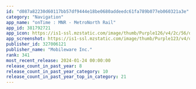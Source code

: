 ```yaml
---
id: "d087a82230d60117bb57df9444e18be0680addeedc61fa789b077eb060321a3e"
category: "Navigation"
app_name: "onTime : MNR - MetroNorth Rail"
app_id: 381792721
app_icon: https://is1-ssl.mzstatic.com/image/thumb/Purple126/v4/2c/56/d3/2c56d30b-0df2-640d-783f-e8435d4dab55/AppIconMNR-0-0-1x_U007emarketing-0-0-0-10-0-0-sRGB-0-0-0-GLES2_U002c0-512MB-85-220-0-0.jpeg/1024x1024bb.png
app_screenshot: https://is1-ssl.mzstatic.com/image/thumb/Purple123/v4/da/30/ac/da30ac3d-a114-b6e0-eb80-cf4d11a4c22b/pr_source.png/1242x2688bb.png
publisher_id: 327006121
publisher_name: "Mobileware Inc."
rank: 341
most_recent_release: 2024-01-24 00:00:00
release_count_in_past_year: 8
release_count_in_past_year_category: 10
release_count_in_past_year_top_in_category: 21
---
```

